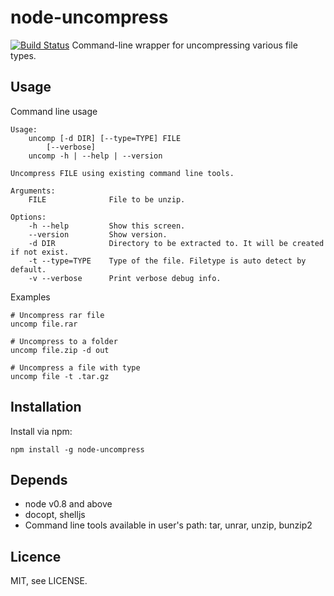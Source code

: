 # node-uncompress
[![Build Status](https://travis-ci.org/minhhh/node-uncompress?branch=master)](https://travis-ci.org/minhhhh/node-uncompress)
Command-line wrapper for uncompressing various file types.

## Usage
Command line usage

    Usage:
        uncomp [-d DIR] [--type=TYPE] FILE
            [--verbose]
        uncomp -h | --help | --version

    Uncompress FILE using existing command line tools.

    Arguments:
        FILE              File to be unzip.

    Options:
        -h --help         Show this screen.
        --version         Show version.
        -d DIR            Directory to be extracted to. It will be created if not exist.
        -t --type=TYPE    Type of the file. Filetype is auto detect by default.
        -v --verbose      Print verbose debug info.

Examples

    # Uncompress rar file
    uncomp file.rar

    # Uncompress to a folder
    uncomp file.zip -d out

    # Uncompress a file with type
    uncomp file -t .tar.gz

## Installation
Install via npm:

    npm install -g node-uncompress

## Depends
  * node v0.8 and above
  * docopt, shelljs
  * Command line tools available in user's path: tar, unrar, unzip, bunzip2

## Licence
MIT, see LICENSE.
